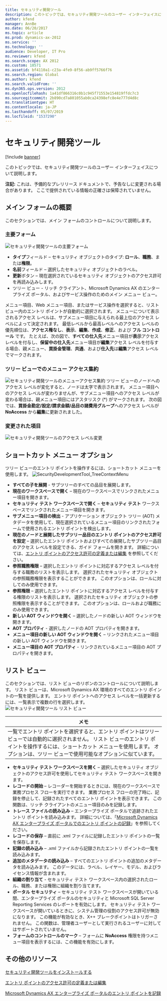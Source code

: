 ```yaml
---
title: セキュリティ開発ツール
description: このトピックでは、セキュリティ開発ツールのユーザー インターフェイスについて説明します。
author: kfend
manager: AnnBe
ms.date: 06/20/2017
ms.topic: article
ms.prod: dynamics-ax-2012
ms.service: ''
ms.technology: ''
audience: Developer, IT Pro
ms.reviewer: kfend
ms.search.scope: AX 2012
ms.custom: 18571
ms.assetid: bf4110a1-c23a-4fe9-8f56-ab9ff5766f76
ms.search.region: Global
ms.author: kfend
ms.search.validFrom: ''
ms.dyn365.ops.version: 2012
ms.openlocfilehash: 1a41df866316c0b1c945f71553e154819ffdc7c3
ms.sourcegitcommit: 2b890cd7a801055ab0ca24398efc8e4e777d4d8c
ms.translationtype: HT
ms.contentlocale: ja-JP
ms.lasthandoff: 05/07/2019
ms.locfileid: "1537290"
---
```

# <a name="security-development-tool"></a>セキュリティ開発ツール

[!include [banner](../../includes/banner.md)]

このトピックでは、セキュリティ開発ツールのユーザー インターフェイスについて説明します。

**注記:** これは、予備的なプレリリース ドキュメントで、予告なしに変更される場合があります。 ここで提供されている情報の正確さは保障されていません。

## <a name="overview-of-the-main-form"></a>メイン フォームの概要
このセクションでは、メイン フォームのコントロールについて説明します。

### <a name="main-form"></a>主要フォーム

![セキュリティ開発ツールの主要フォーム](./media/securitydevelopmenttoolmainform.png)

-   **タイプ**フィールド – セキュリティ オブジェクトのタイプ: **ロール**、**職務**、または**権限**。
-   **名前**フィールド – 選択したセキュリティ オブジェクトのラベル。
-   **更新**ボタン – 現在選択されているセキュリティ オブジェクトのアクセス許可を再読み込みします。
-   ツリー ビュー - リッチ クライアント、Microsoft Dynamics AX のエンタープライズ ポータル、およびサービス操作のためのメイン メニュー ビュー。

メニュー項目、Web メニュー項目、またはサービス操作を選択すると、リスト ビュー内のエントリ ポイントが自動的に選択されます。 メニューについて表示されるアクセス レベルは、サブメニュー項目に与えられる最上位のアクセス レベルによって決定されます。 最低レベルから最高レベルへのアクセス レベルの優先順位は、**アクセス権なし**、**表示**、**編集**、**作成**、**修正**、および **フル コントロール** です。 たとえば、次の図で、**すべての仕入先**メニュー項目が**表示**アクセス レベルを付与し、**保留中の仕入先**メニュー項目が**編集**アクセス レベルを付与する場合、親メニュー、**買掛金管理**、**共通**、および**仕入先**は**編集**アクセス レベルでマークされます。

### <a name="menu-access-aggregation-in-tree-view"></a>ツリー ビューでのメニュー アクセス集約

![セキュリティ開発ツールのメニューアクセス集約](./media/sdt_menuaggregatedaccesslevel.png) ツリー ビューのノードへのアクセス レベルが変化すると、ノードは太字で表示されます。 メニュー項目へのアクセス レベルが変わりませんが、サブメニュー項目へのアクセス レベルが変わる場合は、親メニュー項目にはアスタリスク (\*) がマークされます。 次の図では、**買掛金勘定/設定/請求金額/品目の諸費用グループ**へのアクセス レベルが **NoAccess** から**編集**に更新されました。

### <a name="changed-items"></a>変更された項目

![セキュリティ開発ツールのアクセス レベル変更](./media/sdtl_treeviewaccesslevelchange.png)

## <a name="shortcut-menu-options"></a>ショートカット メニュー オプション
ツリー ビューのエントリ ポイントを操作するには、ショートカット メニューを使用します。 ![SecurityDevelopmentTool\_TreeContextMenu](./media/sdt_treecontextmenu.png)

-   **すべての子を展開** - サブツリーのすべての品目を展開します。
-   **現在のワークスペースで開く** – 現在のワークスペースでリンクされたメニュー項目を開きます。
-   **セキュリティ テスト ワークスペースで開く** – **セキュリティ テスト** ワークスペースでリンクされたメニュー項目を開きます。
-   **サブメニュー項目の検出** - アプリケーション オブジェクト ツリー (AOT) メタデータを使用して、現在選択されているメニュー項目のリンクされたフォームで使用されるエントリ ポイントを検出します。
-   **現在のノードと展開したサブツリー品目のエントリ ポイントのアクセス許可を設定** – 選択したエントリ ポイントおよびすべての展開したサブツリー品目のアクセス レベルを設定できる、ガイド フォームを開きます。 詳細については、[エントリ ポイントのアクセス許可の定義または編集](define-edit-entry-point-permissions.md) を参照してください。
-   **参照職務権限** – 選択したエントリ ポイントに対応するアクセス レベルを付与する職務のリストを表示します。 選択されたセキュリティ オブジェクトの参照職務権限を表示することができます。 このオプションは、ロールに対してのみ使用できます。
-   **参照権限** – 選択したエントリ ポイントに対応するアクセス レベルを付与する権限のリストを表示します。 選択されたセキュリティ オブジェクトの参照権限を表示することができます。 このオプションは、ロールおよび職務にのみ使用できます。
-   **新しい AOT ウィンドウを開く** – 選択したノードの新しい AOT ウィンドウを開きます。
-   **AOT プロパティ** - 選択したノードの AOT プロパティを開きます。
-   **メニュー項目の新しい AOT ウィンドウを開く** – リンクされたメニュー項目の新しい AOT ウィンドウを開きます。
-   **メニュー項目の AOT プロパティ** - リンクされているメニュー項目の AOT プロパティを開きます。

## <a name="list-view"></a>リスト ビュー
このセクションでは、リスト ビューのリボンのコントロールについて説明します。 リスト ビューは、Microsoft Dynamics AX 環境のすべてのエントリ ポイントの一覧を提供します。 エントリ ポイントへのアクセス レベルを一括更新するには、一覧表示で複数の行を選択します。
![セキュリティ開発ツール リスト ビュー](./media/sdt_listcontextmenu.png)

| **メモ**                                                                                                                                                                                                                                                |
|---------------------------------------------------------------------------------------------------------------------------------------------------------------------------------------------------------------------------------------------------------|
| 一覧でエントリ ポイントを選択すると、エントリ ポイントはツリー ビューでは自動的に選択されません。 リスト ビューのエントリ ポイントを操作するには、ショートカット メニューを使用します。 オプションは、ツリー ビューで使用可能なオプションに似ています。 |

-   **セキュリティ テスト ワークスペースを開く** – 選択したセキュリティ オブジェクトのアクセス許可を使用してセキュリティ テスト ワークスペースを開きます。
-   **レコードの開始** – レコーダーを開始するときには、現在のワークスペースで業務プロセス フローを実行できます。 業務プロセス フローの完了時に、記録を停止して、記録されたすべてのエントリ ポイントを表示できます。 この関数は、リッチ クライアントのメニュー項目のみを記録します。
-   **トレース ファイルの読み込み** – エンタープライズ ポータルで追跡されたエントリ ポイントを読み込みます。 詳細については、「[Microsoft Dynamics AX エンタープライズ ポータルでのエントリ ポイントの記録](record-entry-points-enterprise-portal.md)」を参照してください。
-   **レコードの保存** – 直前に .xml ファイルに記録したエントリ ポイントの一覧を保存します。
-   **記録の読み込み** – .xml ファイルから記録されたエントリ ポイントの一覧を読み込みます。
-   **追加のメタデータの読み込み** – すべてのエントリ ポイントの追加のメタデータを読み込みます。 このデータには、ラベル、レイヤー、モデル、およびライセンス情報が含まれます。
-   **組織の割り当て** - セキュリティ テスト ワークスペース内の選択されたロール、職務、または権限に組織を割り当てます。
-   **ポータル セキュリティ** – セキュリティ テスト ワークスペースが開いている間、エンタープライズ ポータルのセキュリティと Microsoft SQL Server Reporting Services のレポートを有効にします。 セキュリティ テスト ワークスペースが開いているときに、システム管理の役割のアクセス許可が無効になります。 この機能が有効なとき、X++ ブレークポイントはトリガーされません。 この関数は、管理者ユーザーとして実行されるユーザーに対してはサポートされていません。 
-   **フォームのコントロールのマーク** – フォームに **NoAccess** 権限を持つメニュー項目を表示するには、この機能を有効にします。



<a name="additional-resources"></a>その他のリソース
--------

[セキュリティ開発ツールをインストールする](install-security-development-tool.md)

[エントリ ポイントのアクセス許可の定義または編集](define-edit-entry-point-permissions.md)

[Microsoft Dynamics AX エンタープライズ ポータルのエントリ ポイントを記録](record-entry-points-enterprise-portal.md)



